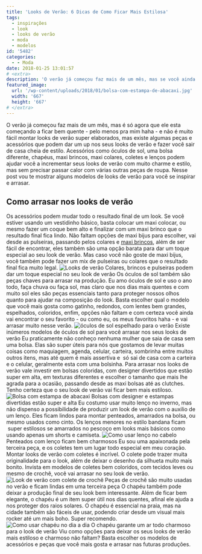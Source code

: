 ```yaml
---
title: 'Looks de Verão: 6 Dicas de Como Ficar Mais Estilosa'
tags:
  - inspirações
  - look
  - looks de verão
  - moda
  - modelos
id: '5482'
categories:
  - - Moda
date: 2018-01-25 13:01:57
# <extra>
description: 'O verão já começou faz mais de um mês, mas se você ainda esta na dúvida de como montar seus looks de verão, confira esse post cheios de modelos e dicas.'
featured_image: 
  url: '/wp-content/uploads/2018/01/bolsa-com-estampa-de-abacaxi.jpg'
  width: '667'
  height: '667'
# </extra>
---
```


O verão já começou faz mais de um mês, mas é só agora que ele esta começando a ficar bem quente - pelo menos pra mim haha - e não é muito fácil montar looks de verão super elaborados, mas existe algumas peças e acessórios que podem dar um up nos seus looks de verão e fazer você sair de casa cheia de estilo. Acessórios como óculos de sol, uma bolsa diferente, chapéus, maxi brincos, maxi colares, coletes e lenços podem ajudar você a incrementar seus looks de verão com muito charme e estilo, mas sem precisar passar calor com várias outras peças de roupa. Nesse post vou te mostrar alguns modelos de looks de verão para você se inspirar e arrasar.

## Como arrasar nos looks de verão

Os acessórios podem mudar todo o resultado final de um look. Se você estiver usando um vestidinho básico, basta colocar um maxi colocar, ou mesmo fazer um coque bem alto e finalizar com um maxi brinco que o resultado final fica lindo. Não faltam opções de maxi bijus para escolher, vai desde as pulseiras, passando pelos colares e [maxi brincos](http://natalia.blog.br/como-usar-e-onde-comprar-brincos-de-acrilico/), além de ser fácil de encontrar, eles também são uma opção barata para dar um toque especial ao seu look de verão. Mas caso você não goste de maxi bijus, você também pode fazer um mix de pulseiras ou colares que o resultado final fica muito legal. ![Looks de verão](/wp-content/uploads/2018/01/maxi-brincos-look.jpg "Looks de verão com maxi brinco") Colares, brincos e pulseiras podem dar um toque especial no seu look de verão Os óculos de sol também são peças chaves para arrasar na produção. Eu amo óculos de sol e uso o ano todo, faça chuva ou faça sol, mas claro que nos dias mais quentes e com muito sol eles são peças essenciais tanto para proteger nossos olhos quanto para ajudar na composição do look. Basta escolher qual o modelo que você mais gosta como gatinho, redondos, com lentes bem grandes, espelhados, coloridos, enfim, opções não faltam e com certeza você ainda vai encontrar o seu favorito - ou como eu, os meus favoritos haha - e vai arrasar muito nesse verão. ![óculos de sol espelhado para o verão](/wp-content/uploads/2018/01/modelos-óculos-sol-verão.jpg "óculos de sol espelhado para o verão") Existe inúmeros modelos de óculos de sol para você arrasar nos seus looks de verão Eu praticamente não conheço nenhuma mulher que saia de casa sem uma bolsa. Elas são super úteis para nós que gostamos de levar muitas coisas como maquiagem, agenda, celular, carteira, sombrinha entre muitos outros itens, mas até quem é mais assertiva e  só sai de casa com a carteira e o celular, geralmente esta com uma bolsinha. Para arrasar nos looks de verão vale investir em bolsas coloridas, com designer divertidos que estão super em alta, em texturas diferentes e escolher o tamanho que mais lhe agrada para a ocasião, passando desde as maxi bolsas até as clutches. Tenho certeza que o seu look de verão vai ficar bem mais estiloso. ![Bolsa com estampa de abacaxi](/wp-content/uploads/2018/01/bolsa-com-estampa-de-abacaxi-1.jpg "Bolsa com estampa de abacaxi") Bolsas com designer e estampas divertidas estão super e alta Eu costumo usar muito lenço no inverno, mas não dispenso a possibilidade de produzir um look de verão com o auxilio de um lenço. Eles ficam lindos para montar penteados, amarrados na bolsa, ou mesmo usados como cinto. Os lenços menores no estilo bandana ficam   super estilosos se amarrados no pescoço em looks mais básicos como usando apenas um shorts e camiseta. ![Como usar lenço no cabelo](/wp-content/uploads/2018/01/penteado-com-lenço.jpg "Como usar lenço no cabelo") Penteados com lenço ficam bem charmosos Eu sou uma apaixonada pela terceira peça, e os coletes tem um lugar todo especial em meu coração. Montar looks de verão com coletes é incrível. O colete pode trazer muita originalidade para o look, além de deixar o desenho da silhueta muito mais bonito. Invista em modelos de coletes bem coloridos, com tecidos leves ou mesmo de crochê, você vai arrasar no seu look de verão. ![Look de verão com colete de crochê](/wp-content/uploads/2018/01/colete-de-crochê-look-de-verão.jpg "Look de verão com colete de crochê") Peças de crochê são muito usadas no verão e ficam lindas em uma terceira peça O chapéu também pode deixar a produção final de seu look bem interessante. Além de ficar bem elegante, o chapéu é um item super útil nos dias quentes, afinal ele ajuda a nos proteger dos raios solares. O chapéu é essencial na praia, mas na cidade também são fáceis de usar, podendo criar desde um visual mais rocker até um mais boho. Super recomendo. ![Como usar chapéu no dia a dia](/wp-content/uploads/2018/01/chapéu-com-frase.jpg "Como usar chapéu no dia a dia") O chapéu garante um ar todo charmoso para o look de verão Viu como opções para deixar os seus looks de verão mais estiloso e charmoso não faltam? Basta escolher os modelos de acessórios e peças que você mais gosta e arrasar nas futuras produções.
